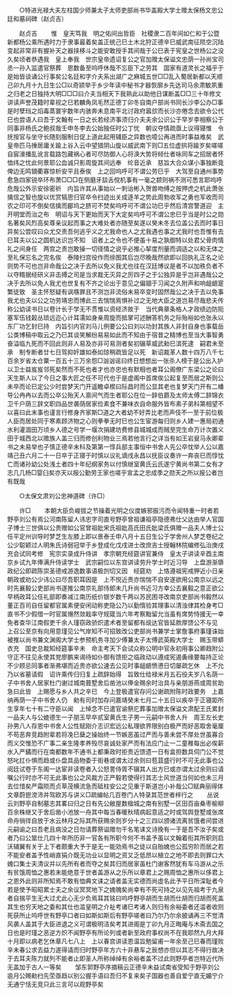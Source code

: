 <!-- { "loadSidebar": true } -->

　　○特进光禄大夫左柱国少师兼太子太师吏部尚书华盖殿大学士赠太保杨文忠公廷和墓祠碑（赵贞吉） 

　　赵贞吉 
　　惟　皇天笃我　明之佑间出哲臣　社稷隶二百年间如仁和于公暨新都杨公乘所遇时力于隶事最着矣盖正统己巳土木北狩正德辛巳威武南征陨空沉陆变起非常非有握补天之器挟栘斗之能安敢授手其间哉于公巳表于宪皇之世杨公之没久矣顷者恭遇我　皇上奉我　世宗皇帝遗诏复公之官加赠太保谥文忠荫一孙尚宝司丞一孙入监遣官祭葬　恩数备至呜呼休哉不忘臣下之劳其　国家有道灵长之福乎于是始皆谈诵公行事矣公名廷和字介夫系出湖广之麻城五世□□乱入蜀居新都以天顺己卯九月十九日生公□以奇颕举于乡少年读中秘书才器恢廓乡先达司马余肃敏夙重之归老之日独持大明□□□曰介夫当相天下我熟此以助他日谋断盖□□三十年修文讲读声誉茂籍时辈视之巳若麟角凤毛然正德丁卯冬自南户部尚书同长沙李公办□事是时孽珰之熖毒蒸寰宇数年内骇奔未息南平北讨政府嚣欱而长沙亦倦念去欲令公代巳也尝语人曰吾于文翰有一日之长若经济事须归介夫夫余公识公于早岁李相察公于同事非杨氏之鲍叔哉壬申冬李去公始独任时公丁忧　朝议夺情疏亟上议得寝惟　令抚按官与坐守长随刻服制日促上道此起用辅臣之异数也噫公再进而时事益难矣　武皇帝匹马捶居庸关踰上谷入云中望猎阴山旋以威武南下则□五位虚拱将踰岁矣嗟嗟自宸濠播乱讹言载路包藏祸心者可尽防御人心将涣大势将倾仕者咏同车之招居者怀恤纬之忧此何景耶公血诚只影周旋其间远奉　纶音近承　慈旨大合众谋小事独断竟俾边无鸣镝衢寡惊析安平且泰俟　上之回呜呼可不谓公劳巳乎　大驾至自通州事势愈急四家锐卒环布萧□□□在侧磨牙舕舌傥机事有一毫之颣则祸不测可悉言耶呜呼危哉公外示安徐密祈　内旨许其从事始以一刺诒彬入贺兽吻缚之按押虎之机此萧张擒信之智也旋以优赏犒思归官卒令扫迹出关成逐羊之势此周勃收军之勇也军收而司农之印可不倒矣信擒而郿坞之脐可不焚矣呜呼可不谓公功巳乎然后清宫警道迎　主开明堂而治之布　明诏与天下更始而天下大定矣呜呼可不谓公忠巳乎当是时公之勋名著矣风烈高矣尊亲议起而事之大难处者亦随至矣遂以癸未冬去位盖公去而时事日异矣公尝叹曰众尤交责吾何逃乎义之尤我命也人之尤我遇也事之尤我时也吾惟有去巳耳夫以公之圆机达识岂不知　诏者上之令也不便虽十易之孰御特以处君父骨肉情礼之间身任　两宫之责岂敢操一切径情之说乎必推心挈度剂量而调适之以和无体之至礼保忘名之完名俟　泰陵扫宫役作而徐图其后岂尽晚哉然欲即以回执礼正名之论则势不可也岂非命哉公之决于去所以免义我尤也往在汉廷博议是者不以加秩负者不以夺糈据经研义非击搏之司是当求裁无灭异之厉四子之于公独异是乎岂非遇哉公之决于去所以免人我尤也世复有不齐之论出于意见之偏锢于习闻之久附声和响龃龉寔繁徒致　圣主怀怒疑有讽嗾罪且不测岂非流俗未易卒变时固然哉公之决于去以免事我尤也夫以公之功劳靖忠而博此三去惴惴焉惧补过之无地大臣之道岂易尽哉悲夫传称公幼读书日以卷计长于学无不贯惟以资经济故于　当代典章条格人才政绩边防阨塞军伍钱榖丛琐远迩心计耳濡如身亲周旋而抵掌可述酬答机务之际殆裕如也张永以东厂功乞封巳持　内旨引内官刘马儿例要公公曰刘以功封其族人非封自身也事载岳公类博稿中取云之乃巳其谈笑解纷易易如此而不知由于宿昔之精博也至当大事智勇奋溢临九死而不回此则非人易及亦非可易测者矣初辍草威武勑巳滨死逮　嗣君未至承　制专断者廿七日驾抑奸雄如泰如琼稍疏皆足以死　新诏裁革人数十四万八千七百余岁省太仓粟一百五十三万余怨□汹汹谣曰终日想想出一张杀人榜于是公出入护以卫士益岌岌邻死矣然而不死也者才也亦忠也有默相也者耳公阁僚广东梁公之论曰天生斯人以了今日之事大匠之任不可代也于是虚阁中首席俟公起复至而居之斯则公未卒而论巳定公少时尝梦天门开遥瞻卓楔曰际昌时而公显其老也复梦天门开有二幡导公冉冉以去而公卒公殆天人禀间气而生者耶公在位一辞伯爵及太师太傅二辞锦衣卫千户荫三辞文职四品世袭荫居家俭素食不兼味衣自命服外皆布素子弟科第相望不以喜曰此末事也谨言行修身齐家斯□道之大者幼不好弄比老而声伎不一至于前位极人臣而居处同于寒素顾济物之心则拳拳无时巳也公生宦游每归则乡人建一惠局初通水利灌涸田万顷乡人德之号学一堰次捐建坊费修县城城成而贼至完生命万计次置义田于城西北以赡族人盖三归而修创利物业三焉若他言行之详当有如王岩叟马永卿辈书之未易举也子慎正德辛未科及第第一惇兵部主事恒中书舍人先公卒忱举人公以嘉靖己丑六月二十一日卒于正寝于时慎以议礼谪戌永昌以抚臣议奏许一奔丧巳而惇忱亡而诸孙幼公处浅土者四十年纪纲家务以付慎继室黄氏云氏遂宁黄尚书第二女有才志几几杨□婴臼矣亦天以报公勤劳王家也嗟乎宣孟之忠成季之勋天之所以报公者岂有既哉 

　　○太保文肃刘公忠神道碑（许□） 

　　许□ 
　　本朝大臣负峻拔之节操着光明之仪度嫉邪振污而令闻特重一时者若野亭刘公有焉公河南陈留人讳忠字司直号野亭曾祖谦祖亭隐德弗仕父达由举人官国子博士三世俱以公贵赠如公官曾祖妣宋氏祖妣高氏田氏妣梁氏俱赠一品夫人博士公任平定州训导时梦芝生左膝上即以景泰壬申八月十五日生公于学舍州人梦芝卷纪之公少聪颖过人明朱氏诗弱冠举于乡登成化戊戌进士改庶吉士授翰林院编修弘治庚戌充会试同考修　宪宗实录成升侍讲　孝宗朝充经筵讲官兼侍　皇太子讲读辛酉主南京乡试九年俸满升侍读学士　武宗嗣位以东宫讲读劳升学士时近习导　上盘游渐隳政纪公即疏陈崇圣德戒游逸数事语极剀切又因　经筵劝　上恪遵祖宪戒狎近小日亲朝政或劝公少讳公曰尽吾职耳因是　上不悦近贵亦惴惴不自安遂欲用公南京以远之时先襄毅公吏部尚书遂推公南京礼部侍郎未几升尚书近习方幸公去襄毅之意正欲公早柄政耳公任礼部即奏减江南历纸价银岁数千两以苏民困寻改南京吏部尚书毅然以董正百司自任留都官属素便安闲动称吏隐公乃以勤惰验其理事以清浊律其检身考□直书不少假借一时官属愓然敛戢率守规箴当六年考察黜留允当虽有席势恃援无一幸免者查华江南假吏千余人瑾窃政骄炽遣术者至留都有觇达官皆延款厚馈公不与见　上召公至京有向用意瑾见公气岸知不可招致改公吏部尚书兼学士掌詹事府事瑾诛始被推以尚书兼文渊阁大学士参预机务寻加少傅兼太子太傅武英殿大学士　赐玉带蟒衣充　国史总裁知经筵事辛未　命主考天下会试众称公明中官永初用事公卿趋附公守正不往见永使其党廖鹏来谒待如仆御有馈拒之临政动以遵成宪遏夤缘要每持正论不少顾忌同事者渐弗堪而近贵亦欲公速去公见时事龃龉愤懑日切屡疏乞休　上不允乃以省墓请假　诏许乘传归归复上疏辞始得　旨致仕给禄米月五石役夫岁八名荫一子中书舍人居家杜门谢过城南葺墅舍后凿池以俸金赐余时治具与亲朋游燕或周贫助急曰此皆　上赐愿与乡人共之辛巳　今上登极遣官存问公谢疏附陈时政要务　上嘉纳再荫一子中书舍人仍　勑有司时加存问嘉靖癸未七月二十五日以疾卒于正寝距所生享年七十有二守臣以闻　上悼念不巳遣官谕祭庀葬事加赠太保谥文肃配王氏累封一品夫人与公媲德生一子朋玉早卒贰室黄氏生子男一元嗣中书舍人升　周王左长史孙男八人存恩中书舍人公性赋刚介志识宏远公私理欲界限别白极严而好恶取舍毫厘不苟恶奔竞趋附辈若将凂巳蘖之操始终一节嫉恶虽过严而与善未尝不厚处世虽寡合而义交惟恐不广事二亲生隆孝养殁尽哀诚处家严而有法应门止一二童稚每出必俟薪水入严鐍而行在南都数年不通书上都秉政时拒贵近馈遗一日有盒担数具伺门公不觉怒叱扛仆惧而趋或仆盘具品物委于街巷或谓太过余则曰苞苴盛行时不可无此事也公阅廷试卷于东阁一达宦非读卷者入公怒詈侍胥不辍其人出方巳或亦谓太过余则曰请嘱公行时亦不可无此事也公之风裁方正严毅若使得行其志士风世道当何如也未三月去位惜矣严霜陨而贞草茂横流急而砥柱安公之见重于斯道岂小补哉公□赋典丽得体文章蔚鬯滂沛并驾欧苏与讲义□疏编帖几百卷门人特录其范世者梓行之 
　　丛说云刘野亭自制墓志其畧曰归之日有先公敝屋数楹城之南有别墅一区田百亩桑枣榆柳百余株继又于舍后凿小池放一舟其中每当春暖秋晴病起意适之时或驾舆登墅或张席命舟徜徉自放于水云林月之际其所获赐余则岁分十之三四以颁诸流离贫饿者间尝进元嗣谕之曰吾老且病没之日勿请葬祭谥赠勿干名笔诔文诗挽有一于是吾不汝子矣或者乃曰公筮仕几四十年所历非一官各有所职今何不书盖予虽以文翰着衔其所职则启沃辅翼有关于上下者颇重大予于是无一能効焉书之徒以自贻媿也公孤穷阶而居之若不能安者盖予性峭直狷介既无功业以显明之资又乏低昂以植立之地不即去则罪口大媿口集士夫清议并以先所有者而夺之矣其归而居家虽杜门谢客然犹有车马游从之乐有贫饿周恤之惠若未能绝意于世者盖游从之乐所以章君上之赐周恤之惠所以侈君上之恩外此则非所知焉不敢有恤典文诔之请者盖无实德而尚虚名此予平日所深耻者今若是使予昭昭累士夫之余议冥冥地下之媿魄矣尚幸有不死可持之以见先祖考于九泉者自揣平生无大过尤此心无少负焉耳其铭曰呜呼野亭胡而生胡而仕胡而归胡而死盖其生也穷天地之委和其仕也滥皇明之介祉考诸巳考诸人则归有余裕委者还滥者收则死获所止呜呼世有野亭口者曰如斯如斯后有野亭嗟者曰乃尔乃尔余披诵再三不觉清风袭人盖其于大臣进退之义可谓极明洁矣考其进阁是丁卯九月正晦庵与木斋去国之日也是时瑾之恶逆方炽不闻野亭有所论列或者新至政府事权尚不在我耶然九月大拜十月即以病老乞休章凡七八上　上以春宫讲读恩温旨勉留甫一年余至己巳春而瑾败辛未春公求去益力遂得请而归时野亭年方六十非悬车之辰想亦但以其志不得行故决于去耳夫陈力就列不能者止即圣人所称绰绰有余裕者盖不过此则野亭者岂特近代所无盖加于古人一等矣 
　　邹东郭野亭序摘稿云正德辛未益试南省受知于野亭刘公逾月公赐勑扫先茔亟趋以别公握手语曰吾归不复来矣子国器也善自爱宁直无媚宁介无通宁恬无竞只此三言可以观野亭矣 
